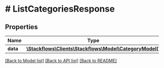 # # ListCategoriesResponse

## Properties

Name | Type | Description | Notes
------------ | ------------- | ------------- | -------------
**data** | [**\Stackflows\Clients\Stackflows\Model\CategoryModel[]**](CategoryModel.md) |  | [optional]

[[Back to Model list]](../../README.md#models) [[Back to API list]](../../README.md#endpoints) [[Back to README]](../../README.md)
